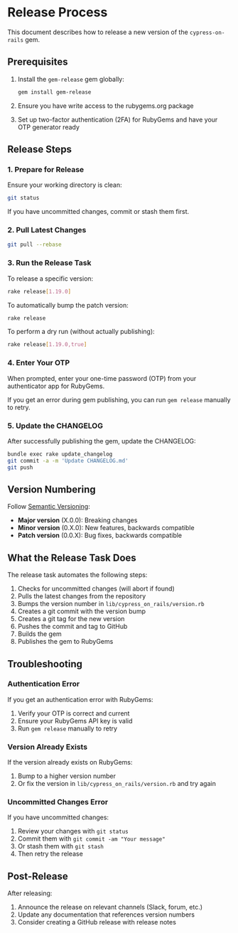 # Release Process

This document describes how to release a new version of the `cypress-on-rails` gem.

## Prerequisites

1. Install the `gem-release` gem globally:
   ```bash
   gem install gem-release
   ```

2. Ensure you have write access to the rubygems.org package

3. Set up two-factor authentication (2FA) for RubyGems and have your OTP generator ready

## Release Steps

### 1. Prepare for Release

Ensure your working directory is clean:
```bash
git status
```

If you have uncommitted changes, commit or stash them first.

### 2. Pull Latest Changes

```bash
git pull --rebase
```

### 3. Run the Release Task

To release a specific version:
```bash
rake release[1.19.0]
```

To automatically bump the patch version:
```bash
rake release
```

To perform a dry run (without actually publishing):
```bash
rake release[1.19.0,true]
```

### 4. Enter Your OTP

When prompted, enter your one-time password (OTP) from your authenticator app for RubyGems.

If you get an error during gem publishing, you can run `gem release` manually to retry.

### 5. Update the CHANGELOG

After successfully publishing the gem, update the CHANGELOG:

```bash
bundle exec rake update_changelog
git commit -a -m 'Update CHANGELOG.md'
git push
```

## Version Numbering

Follow [Semantic Versioning](https://semver.org/):

- **Major version** (X.0.0): Breaking changes
- **Minor version** (0.X.0): New features, backwards compatible
- **Patch version** (0.0.X): Bug fixes, backwards compatible

## What the Release Task Does

The release task automates the following steps:

1. Checks for uncommitted changes (will abort if found)
2. Pulls the latest changes from the repository
3. Bumps the version number in `lib/cypress_on_rails/version.rb`
4. Creates a git commit with the version bump
5. Creates a git tag for the new version
6. Pushes the commit and tag to GitHub
7. Builds the gem
8. Publishes the gem to RubyGems

## Troubleshooting

### Authentication Error

If you get an authentication error with RubyGems:
1. Verify your OTP is correct and current
2. Ensure your RubyGems API key is valid
3. Run `gem release` manually to retry

### Version Already Exists

If the version already exists on RubyGems:
1. Bump to a higher version number
2. Or fix the version in `lib/cypress_on_rails/version.rb` and try again

### Uncommitted Changes Error

If you have uncommitted changes:
1. Review your changes with `git status`
2. Commit them with `git commit -am "Your message"`
3. Or stash them with `git stash`
4. Then retry the release

## Post-Release

After releasing:

1. Announce the release on relevant channels (Slack, forum, etc.)
2. Update any documentation that references version numbers
3. Consider creating a GitHub release with release notes
